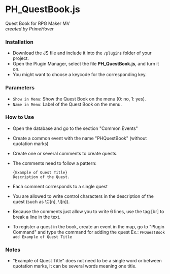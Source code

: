 # PH_QuestBook.js
Quest Book for RPG Maker MV  
*created by PrimeHover*

### Installation
* Download the JS file and include it into the ```/plugins``` folder of your project.
* Open the Plugin Manager, select the file **PH_QuestBook.js**, and turn it on.
* You might want to choose a keycode for the corresponding key.

### Parameters
* ``Show in Menu``:  Show the Quest Book on the menu (0: no, 1: yes).
* ``Name in Menu``: Label of the Quest Book on the menu.

### How to Use
* Open the database and go to the section "Common Events"
* Create a common event with the name "PHQuestBook" (without quotation marks)
* Create one or several comments to create quests.
* The comments need to follow a pattern:

    ``{Example of Quest Title}``  
    ``Description of the Quest.``

* Each comment corresponds to a single quest
* You are allowed to write control characters in the description of the quest (such as \C[n], \I[n]).
* Because the comments just allow you to write 6 lines, use the tag [br] to break a line in the text.
* To register a quest in the book, create an event in the map, go to "Plugin Command" and type the command for adding the quest
    Ex.: ``PHQuestBook add Example of Quest Title``

### Notes

* "Example of Quest Title" does not need to be a single word or between quotation marks, it can be several words meaning one title.
